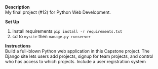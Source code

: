**Description**<br />
My final project (#12) for Python Web Development.

**Set Up** <br/>
1. install requirements ```pip install -r requirements.txt```
2. cd to ```mysite``` then ```manage.py runserver```

**Instructions**<br />
Build a full-blown Python web application in this Capstone project. The Django site lets users add projects, signup for team projects, and control who has access to which projects. Include a user registration system 

